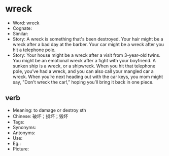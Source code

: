 # wreck

- Word: wreck
- Cognate: 
- Similar: 
- Story: A wreck is something that's been destroyed. Your hair might be a wreck after a bad day at the barber. Your car might be a wreck after you hit a telephone pole.
- Story: Your house might be a wreck after a visit from 3-year-old twins. You might be an emotional wreck after a fight with your boyfriend. A sunken ship is a wreck, or a shipwreck. When you hit that telephone pole, you’ve had a wreck, and you can also call your mangled car a wreck. When you’re next heading out with the car keys, you mom might say, "Don't wreck the car!,” hoping you’ll bring it back in one piece.

## verb

- Meaning: to damage or destroy sth
- Chinese: 破坏；损坏；毁坏
- Tags: 
- Synonyms: 
- Antonyms: 
- Use: 
- Eg.: 
- Picture: 

